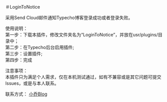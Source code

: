 ＃LoginToNotice

采用Send Cloud邮件通知Typecho博客登录成功或者登录失败。

使用说明：<br>
第一步：下载本插件，修改文件夹名为“LoginToNotice”，并放在usr/plugins/目录中；<br>
第二步：在Typecho后台启用插件;<br>
第三步：设置插件;<br>
第四步：完成<br>

注意事项：<br>
本插件只为满足个人需求，仅在本机测试通过，如有不兼容或是其它问题可提交Issues，或是与本人联系。

联系方式：
<a href="https://iqdw.cc/">小乔Blog</a>
